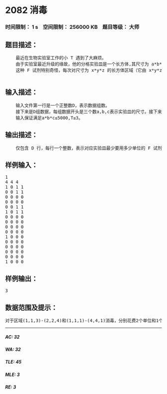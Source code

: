 # 2082 消毒   
### 时间限制： 1 s&nbsp;&nbsp;&nbsp;&nbsp;空间限制： 256000 KB&nbsp;&nbsp;&nbsp;&nbsp;题目等级： 大师  
## 题目描述：  

<pre>
    最近在生物实验室工作的小 T 遇到了大麻烦。   
    由于实验室最近升级的缘故，他的分格实验皿是一个长方体,其尺寸为 a*b*c，a、b、c均为正整数。为了实验的方便，它被划分为 a*b*c 个单位立方体区域，每个单位立方体尺寸为 1*1*1。用(i,j,k)标识一个单位立方体，1≤i≤a，1≤j≤b，1≤k≤c。这个实验皿已经很久没有人用了，现在，小 T 被导师要求将其中一些单位立方体区域进行消毒操作（每个区域可以被重复消毒）。而由于严格的实验要求，他被要求使用一种特定的 F 试剂来进行消毒。
    这种 F 试剂特别奇怪，每次对尺寸为 x*y*z 的长方体区域（它由 x*y*z 个单位立方体组成）进行消毒时，只需要使用 min{x,y,z}单位的 F 试剂。F 试剂的价格不菲，这可难倒了小T。现在请你告诉他，最少要用多少单位的 F 试剂。(注：min{x,y,z}表示 x、y、z 中的最小者。)
 
</pre>
  
  
## 输入描述：  

<pre>
    输入文件第一行是一个正整数D，表示数据组数。   
    接下来是D组数据，每组数据开头是三个数a,b,c表示实验皿的尺寸。接下来会出现a个b行c列的用空格隔开的01矩阵，0表示对应的单位立方体不要求消毒，1表示对应的单位立方体需要消毒；例如，如果第1个01矩阵的第2行第3列为1，则表示单位立方体(1,2,3)需要被消毒。   
    输入保证满足a*b*c≤5000,T≤3。
</pre>
  
  
## 输出描述：  

<pre>
    仅包含 D 行，每行一个整数，表示对应实验皿最少要用多少单位的 F 试剂。
</pre>
  
  
## 样例输入：  

<pre>
1   
4 4 4   
1 0 1 1   
0 0 1 1   
0 0 0 0   
0 0 0 0   
0 0 1 1   
1 0 1 1   
0 0 0 0   
0 0 0 0   
0 0 0 0   
0 0 0 0   
1 0 0 0   
0 0 0 0   
0 0 0 0   
0 0 0 0   
0 0 0 0   
1 0 0 0
</pre>
  
  
## 样例输出：  

<pre>
3
</pre>
  
  
## 数据范围及提示：  

<pre>
对于区域(1,1,3)-(2,2,4)和(1,1,1)-(4,4,1)消毒，分别花费2个单位和1个单位的F试剂。
</pre>
  
  
***  

##### AC: 32  
##### WA: 32  
##### TLE: 45  
##### MLE: 3  
##### RE: 3  
